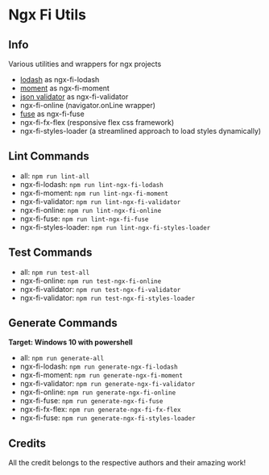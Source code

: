 # Ngx Fi Utils

## Info

Various utilities and wrappers for ngx projects

- [lodash](https://lodash.com/) as ngx-fi-lodash
- [moment](https://momentjs.com/) as ngx-fi-moment
- [json validator](https://ajv.js.org/) as ngx-fi-validator
- ngx-fi-online (navigator.onLine wrapper)
- [fuse](https://fusejs.io/) as ngx-fi-fuse
- ngx-fi-fx-flex (responsive flex css framework)
- ngx-fi-styles-loader (a streamlined approach to load styles dynamically)

## Lint Commands

- all: `npm run lint-all`
- ngx-fi-lodash: `npm run lint-ngx-fi-lodash`
- ngx-fi-moment: `npm run lint-ngx-fi-moment`
- ngx-fi-validator: `npm run lint-ngx-fi-validator`
- ngx-fi-online: `npm run lint-ngx-fi-online`
- ngx-fi-fuse: `npm run lint-ngx-fi-fuse`
- ngx-fi-styles-loader: `npm run lint-ngx-fi-styles-loader`

## Test Commands

- all: `npm run test-all`
- ngx-fi-online: `npm run test-ngx-fi-online`
- ngx-fi-validator: `npm run test-ngx-fi-validator`
- ngx-fi-validator: `npm run test-ngx-fi-styles-loader`

## Generate Commands

**Target: Windows 10 with powershell**

- all: `npm run generate-all`
- ngx-fi-lodash: `npm run generate-ngx-fi-lodash`
- ngx-fi-moment: `npm run generate-ngx-fi-moment`
- ngx-fi-validator: `npm run generate-ngx-fi-validator`
- ngx-fi-online: `npm run generate-ngx-fi-online`
- ngx-fi-fuse: `npm run generate-ngx-fi-fuse`
- ngx-fi-fx-flex: `npm run generate-ngx-fi-fx-flex`
- ngx-fi-fuse: `npm run generate-ngx-fi-styles-loader`

## Credits

All the credit belongs to the respective authors and their amazing work!
